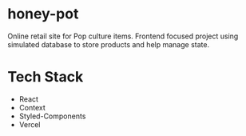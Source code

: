 # honey-pot
Online retail site for Pop culture items. Frontend focused project using simulated database to store products and help manage state.
# Tech Stack
- React
- Context
- Styled-Components
- Vercel

